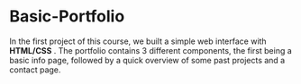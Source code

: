 # Basic-Portfolio

In the first project of this course, we built a simple web interface with **HTML/CSS** . The portfolio contains 3 different components, the first being a basic info page, followed by a quick overview of some past projects and a contact page.
